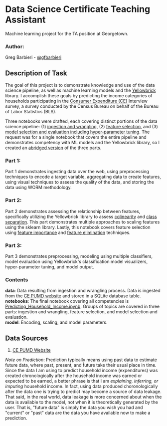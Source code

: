 # Data Science Certificate Teaching Assistant
Machine learning project for the TA position at Georgetown.

### Author:
Greg Barbieri - [@gfbarbieri](https://github.com/gfbarbieri)  

## Description of Task
The goal of this project is to demonstrate knowledge and use of the data science pipeline, as well as machine learning models and the [Yellowbrick](https://www.scikit-yb.org/en/latest/) library. I accomplish these goals by predicting the income categories of households participating in the [Consumer Expenditure (CE)](https://www.bls.gov/cex/home.htm) Interview survey, a survey conducted by the Census Bureau on behalf of the Bureau of Labor Statistics (BLS).

Three notebooks were drafted, each covering distinct portions of the data science pipeline: (1) [ingestion and wrangling](notebooks/Part_1_Ingest_Wrangle_Data.ipynb), (2) [feature selection](notebooks/Part_2_Exploration_Feature_Selection.ipynb), and (3) [model selection and evaluation including hyper-parameter tuning](notebooks/Part_3_Model_Selection_Evaluation.ipynb). The request was for a single notebook that covers the entire pipeline and demonstrates competency with ML models and the Yellowbrick library, so I created an [abridged version](notebooks/Predicting_Household_Income.ipynb) of the three parts.

### Part 1:
Part 1 demonstrates ingesting data over the web, using preprocessing techniques to encode a target variable, aggregating data to create features, using visual techniques to assess the quality of the data, and storing the data using WORM methodology.

### Part 2:
Part 2 demonstrates assessing the relationship between features, specifically utilizing the Yellowbrick library to assess [colinearity](https://www.scikit-yb.org/en/latest/api/features/rankd.html#rank-2d) and [class separation](https://www.scikit-yb.org/en/latest/api/features/radviz.html). This part demonstrates multiple approaches to scaling features using the sklearn library. Lastly, this notebook covers feature selection using [feature importance](https://www.scikit-yb.org/en/latest/api/model_selection/importances.html) and [feature elimination](https://scikit-learn.org/stable/modules/generated/sklearn.feature_selection.RFECV.html) techniques.

### Part 3:
Part 3 demonstrates preprocessing, modeling using multiple classifiers, model evaluation using Yellowbrick's classification model visualizers, hyper-parameter tuning, and model output.

### Contents
**data**: Data resulting from ingestion and wrangling process. Data is ingested from the [CE PUMD website](https://www.bls.gov/cex/pumd_data.htm) and stored in a SQLite database table.  
**notebooks**: The final notebook covering all competencies is [Predicting_Household_Income.ipynb](notebooks/Predicting_Household_Income.ipynb). Groups of topics are covered in three parts: ingestion and wrangling, feature selection, and model selection and evaluation.  
**model**: Encoding, scaling, and model parameters.  

## Data Sources
1. [CE PUMD Website](https://www.bls.gov/cex/pumd.htm)

*Note on Prediction*: Prediction typically means using past data to estimate future data, where past, present, and future take their usual place in time. Since the data I am using to predict household income (expenditures) was created chronologically after the household income was earned or expected to be earned, a better phrase is that I am _explaining, inferring, or imputing_ household income. In fact, using data produced choronologically after the data one is trying to predict may become a source of data leakage. That said, in the real world, data leakage is more concerned about when the data is available to the model, not when it is theoretically generated by the user. That is, "future data" is simply the data you wish you had and "current" or "past" data are the data you have available now to make a prediction.
